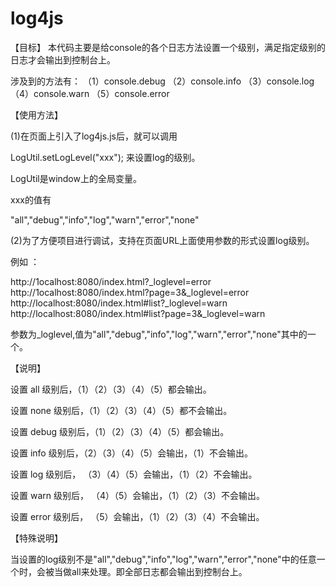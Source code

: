 log4js
======
【目标】
本代码主要是给console的各个日志方法设置一个级别，满足指定级别的日志才会输出到控制台上。

涉及到的方法有： （1）console.debug （2）console.info （3）console.log （4）console.warn （5）console.error

【使用方法】

(1)在页面上引入了log4js.js后，就可以调用

LogUtil.setLogLevel("xxx"); 来设置log的级别。

LogUtil是window上的全局变量。

xxx的值有

"all","debug","info","log","warn","error","none"

(2)为了方便项目进行调试，支持在页面URL上面使用参数的形式设置log级别。

例如 ：

  http://1ocalhost:8080/index.html?_loglevel=error
  http://1ocalhost:8080/index.html?page=3&_loglevel=error
  http://localhost:8080/index.html#list?_loglevel=warn
  http://localhost:8080/index.html#list?page=3&_loglevel=warn

参数为_loglevel,值为"all","debug","info","log","warn","error","none"其中的一个。

【说明】

设置 all 级别后，（1）（2）（3）（4）（5）都会输出。

设置 none 级别后，（1）（2）（3）（4）（5）都不会输出。

设置 debug 级别后，（1）（2）（3）（4）（5）都会输出。

设置 info 级别后，（2）（3）（4）（5）会输出，（1）不会输出。

设置 log 级别后， （3）（4）（5）会输出，（1）（2）不会输出。

设置 warn 级别后， （4）（5）会输出，（1）（2）（3）不会输出。

设置 error 级别后， （5）会输出，（1）（2）（3）（4）不会输出。

【特殊说明】

当设置的log级别不是"all","debug","info","log","warn","error","none"中的任意一个时，会被当做all来处理。即全部日志都会输出到控制台上。

